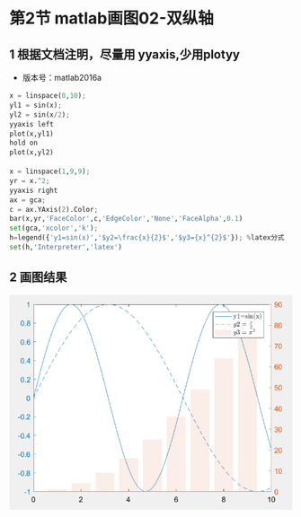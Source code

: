 # 第2节 matlab画图02-双纵轴


## 1 根据文档注明，尽量用 yyaxis,少用plotyy 

- 版本号：matlab2016a

```python
x = linspace(0,10);
yl1 = sin(x);
yl2 = sin(x/2);
yyaxis left
plot(x,yl1)
hold on
plot(x,yl2)

x = linspace(1,9,9);
yr = x.^2;
yyaxis right
ax = gca;
c = ax.YAxis(2).Color;
bar(x,yr,'FaceColor',c,'EdgeColor','None','FaceAlpha',0.1)
set(gca,'xcolor','k');
h=legend({'y1=sin(x)','$y2=\frac{x}{2}$','$y3={x}^{2}$'}); %latex分式
set(h,'Interpreter','latex') 
```
## 2 画图结果


![](../data/images/7.1.1-节双纵轴.png)
